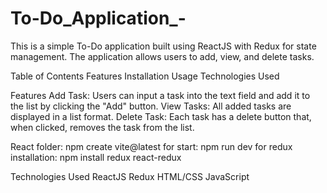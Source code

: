 # To-Do_Application_-

This is a simple To-Do application built using ReactJS with Redux for state management. The application allows users to add, view, and delete tasks.

Table of Contents
Features
Installation
Usage
Technologies Used

Features
Add Task: Users can input a task into the text field and add it to the list by clicking the "Add" button.
View Tasks: All added tasks are displayed in a list format.
Delete Task: Each task has a delete button that, when clicked, removes the task from the list.

React folder: 
npm create vite@latest
for start:
npm run dev
for redux installation:
npm install redux react-redux

Technologies Used
ReactJS
Redux
HTML/CSS
JavaScript

